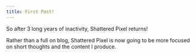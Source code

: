 ```yaml
---
title: First Post!
---
```

So after 3 long years of inactivity, Shattered Pixel returns!

Rather than a full on blog, Shattered Pixel is now going to be more focused on short thoughts and the content I produce.
